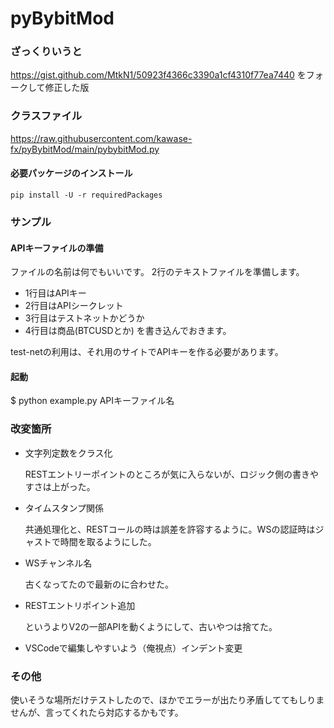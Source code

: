 # pyBybitMod

### ざっくりいうと

https://gist.github.com/MtkN1/50923f4366c3390a1cf4310f77ea7440 をフォークして修正した版

### クラスファイル

https://raw.githubusercontent.com/kawase-fx/pyBybitMod/main/pybybitMod.py

#### 必要パッケージのインストール

`pip install -U -r requiredPackages`

### サンプル

#### APIキーファイルの準備
ファイルの名前は何でもいいです。
2行のテキストファイルを準備します。
* 1行目はAPIキー
* 2行目はAPIシークレット
* 3行目はテストネットかどうか
* 4行目は商品(BTCUSDとか)
を書き込んでおきます。

test-netの利用は、それ用のサイトでAPIキーを作る必要があります。

#### 起動
$ python example.py APIキーファイル名

### 改変箇所

* 文字列定数をクラス化

  RESTエントリーポイントのところが気に入らないが、ロジック側の書きやすさは上がった。

* タイムスタンプ関係

  共通処理化と、RESTコールの時は誤差を許容するように。WSの認証時はジャストで時間を取るようにした。

* WSチャンネル名

  古くなってたので最新のに合わせた。

* RESTエントリポイント追加

  というよりV2の一部APIを動くようにして、古いやつは捨てた。

* VSCodeで編集しやすいよう（俺視点）インデント変更

### その他

使いそうな場所だけテストしたので、ほかでエラーが出たり矛盾しててもしりませんが、言ってくれたら対応するかもです。
